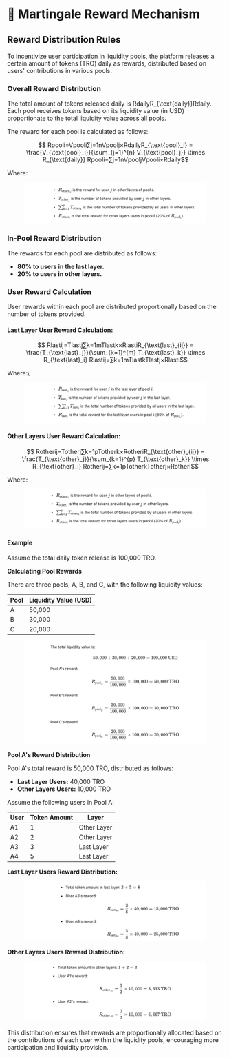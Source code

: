# 💸 Martingale Reward Mechanism

## Reward Distribution Rules

To incentivize user participation in liquidity pools, the platform releases a certain amount of tokens (TRO) daily as rewards, distributed based on users' contributions in various pools.

### Overall Reward Distribution

The total amount of tokens released daily is RdailyR\_{\text{daily\}}Rdaily​. Each pool receives tokens based on its liquidity value (in USD) proportionate to the total liquidity value across all pools.

The reward for each pool is calculated as follows:

$$
Rpooli=Vpooli∑j=1nVpoolj×RdailyR_{\text{pool}_i} = \frac{V_{\text{pool}_i}}{\sum_{j=1}^{n} V_{\text{pool}_j}} \times R_{\text{daily}} Rpooli​​=∑j=1n​Vpoolj​​Vpooli​​​×Rdaily​
$$

Where:

<figure><img src="../../.gitbook/assets/image (5).png" alt=""><figcaption></figcaption></figure>

### In-Pool Reward Distribution

The rewards for each pool are distributed as follows:

* **80% to users in the last layer.**
* **20% to users in other layers.**

### User Reward Calculation

User rewards within each pool are distributed proportionally based on the number of tokens provided.

#### Last Layer User Reward Calculation:

$$
Rlastij=Tlastj∑k=1mTlastk×RlastiR_{\text{last}_{ij}} = \frac{T_{\text{last}_j}}{\sum_{k=1}^{m} T_{\text{last}_k}} \times R_{\text{last}_i} Rlastij​​=∑k=1m​Tlastk​​Tlastj​​​×Rlasti​​
$$

Where:\


<figure><img src="../../.gitbook/assets/image (6).png" alt=""><figcaption></figcaption></figure>

#### Other Layers User Reward Calculation:

$$
Rotherij=Totherj∑k=1pTotherk×RotheriR_{\text{other}_{ij}} = \frac{T_{\text{other}_j}}{\sum_{k=1}^{p} T_{\text{other}_k}} \times R_{\text{other}_i} Rotherij​​=∑k=1p​Totherk​​Totherj​​​×Rotheri​​
$$

Where:

<figure><img src="../../.gitbook/assets/image (7).png" alt=""><figcaption></figcaption></figure>

#### Example

Assume the total daily token release is 100,000 TRO.

**Calculating Pool Rewards**

There are three pools, A, B, and C, with the following liquidity values:

| Pool | Liquidity Value (USD) |
| ---- | --------------------- |
| A    | 50,000                |
| B    | 30,000                |
| C    | 20,000                |

<figure><img src="../../.gitbook/assets/image (8).png" alt=""><figcaption></figcaption></figure>

**Pool A's Reward Distribution**

Pool A's total reward is 50,000 TRO, distributed as follows:

* **Last Layer Users:** 40,000 TRO
* **Other Layers Users:** 10,000 TRO

Assume the following users in Pool A:

| User | Token Amount | Layer       |
| ---- | ------------ | ----------- |
| A1   | 1            | Other Layer |
| A2   | 2            | Other Layer |
| A3   | 3            | Last Layer  |
| A4   | 5            | Last Layer  |

**Last Layer Users Reward Distribution:**

<div align="left">

<figure><img src="../../.gitbook/assets/image (10).png" alt=""><figcaption></figcaption></figure>

</div>

**Other Layers Users Reward Distribution:**

<figure><img src="../../.gitbook/assets/image (11).png" alt=""><figcaption></figcaption></figure>

This distribution ensures that rewards are proportionally allocated based on the contributions of each user within the liquidity pools, encouraging more participation and liquidity provision.
